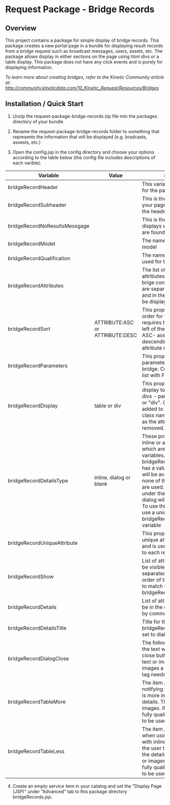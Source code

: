 # Request Package - Bridge Records 

## Overview
This project contains a package for simple display of bridge records. This package creates a new portal page in a bundle for displaying result records from a bridge request such as broadcast messages, users, assets, etc. The package allows display in either sections on the page using html divs or a table display. This package does not have any click events and is purely for displaying information. 

*To learn more about creating bridges, refer to the Kinetic Community article at:  
http://community.kineticdata.com/10_Kinetic_Request/Resources/Bridges*

## Installation / Quick Start

1. Unzip the request-package-bridge-records.zip file into the packages directory of your bundle

2. Rename the request-package-bridge-records folder to something that represents the information that will be displayed (e.g. bradcasts, assests, etc.)

3. Open the config.jsp in the config directory and choose your options according to the table below (the config file includes descriptions of each varible):

| Variable | Value | Desription |
| ---------| ------|------------|
| bridgeRecordHeader | | This variable is the header for the page |
| bridgeRecordSubheader | | This is the description for your page that shows under the header |
| bridgeRecordNoResultsMessgage | | This is the message that displays when no records are found |
| bridgeRecordModel | | The name of your bridge model |
| bridgeRecordQualification | | The name of the qualification used for this result set |
| bridgeRecordAttributes | | The list of the model attributes that are used in the brige configuration. These are separated by commas and in the order they should be displayed|
| bridgeRecordSort | ATTRIBUTE:ASC or ATTRIBUTE:DESC | This property sets the sort order for the results and requires the attribute name left of the sort order (either ASC- assending or DESC - descending). At least 1 attribute must be specified|
| bridgeRecordParameters | | This property sets the parameters designated in the bridge. Comma separated list with Field:Value pairs |
| bridgeRecordDisplay | table or div | This property sets the display to a basic table or divs - parameter is: "table" or "div". CSS classes will be added to each element - the class name will be the same as the attribute with spaces removed.|
| bridgeRecordDetailsType | inline, dialog or blank | These properties allow show inline or a dialog for details which are specified by other variables.If bridgeRecordDetailsType has a value, separate details will be available. If it is blank none of the other properties are used. Inline will toggle under the result whereas dialog will produce a popup. To use this feature you must use a unique attribute in the bridgeRecordUniqueAttribute variable |
| bridgeRecordUniqueAttribute | | This property requres a unique attribute in the bridge and is used to tie the details to each result |
| bridgeRecordShow | | List of attributes that should be visible on the page separated by commas. The order of these items needs to match the bridgeRecordAttributes order |
| bridgeRecordDetails | | List of attributes that should be in the details separated by commas |
| bridgeRecordDetailsTitle | | Title for the dialog if bridgeRecordDetailsType is set to dialog |
| bridgeRecordDialogClose | | The following property sets the text within the dialog close button. This can be text or images. If using images a fully qualified href tag needs to be used |
| bridgeRecordTableMore | | The item / text displayed notifying the user that there is more information when details. This can be text or images. If using images a fully qualified href tag needs to be used |
| bridgeRecordTableLess | | The item / text displayed when using table display with inline details, that alerts the user that they can close the details. This can be text or images. If using images a fully qualified href tag needs to be used | 

4. Create an empty service item in your catalog and set the "Display Page (JSP)" under "Advanced" tab to this package directory bridgeRecords.jsp.

